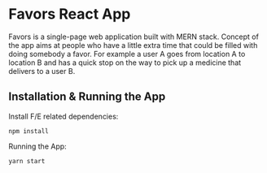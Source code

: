 # Favors React App

Favors is a single-page web application built with MERN stack. Concept of the app aims at people who have a little extra time that could be filled with doing somebody a favor. For example a user A goes from location A to location B and has a quick stop on the way to pick up a medicine that delivers to a user B.

## Installation & Running the App

Install F/E related dependencies:
```
npm install
```

Running the App:
```
yarn start
```